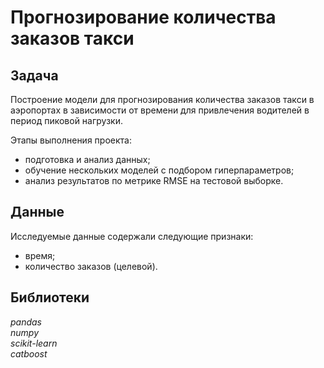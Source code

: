 # Прогнозирование  количества заказов такси
## Задача
Построение модели для прогнозирования количества заказов такси в аэропортах в зависимости от времени для привлечения водителей в период пиковой нагрузки. 

Этапы выполнения проекта:
- подготовка и анализ данных;
- обучение нескольких моделей с подбором гиперпараметров;
- анализ результатов по метрике RMSE на тестовой выборке.

## Данные
Исследуемые данные содержали следующие признаки:
- время;
- количество заказов (целевой).
 
## Библиотеки
*pandas*\
*numpy*\
*scikit-learn*\
*catboost*

